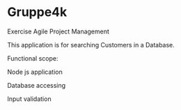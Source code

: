 # Gruppe4k
Exercise Agile Project Management

This application is for searching Customers in a Database.

Functional scope: 

Node js application

Database accessing

Input validation

